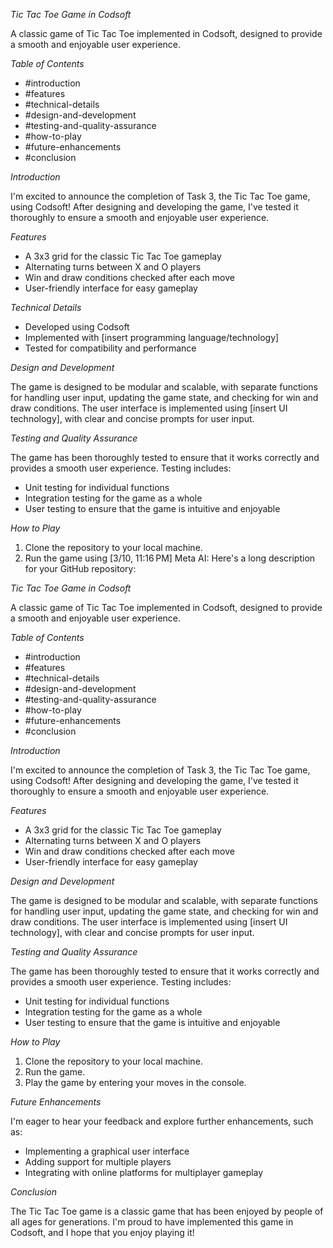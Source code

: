 
*Tic Tac Toe Game in Codsoft*

A classic game of Tic Tac Toe implemented in Codsoft, designed to provide a smooth and enjoyable user experience.

*Table of Contents*

- #introduction
- #features
- #technical-details
- #design-and-development
- #testing-and-quality-assurance
- #how-to-play
- #future-enhancements
- #conclusion

*Introduction*

I'm excited to announce the completion of Task 3, the Tic Tac Toe game, using Codsoft! After designing and developing the game, I've tested it thoroughly to ensure a smooth and enjoyable user experience.

*Features*

- A 3x3 grid for the classic Tic Tac Toe gameplay
- Alternating turns between X and O players
- Win and draw conditions checked after each move
- User-friendly interface for easy gameplay

*Technical Details*

- Developed using Codsoft
- Implemented with [insert programming language/technology]
- Tested for compatibility and performance

*Design and Development*

The game is designed to be modular and scalable, with separate functions for handling user input, updating the game state, and checking for win and draw conditions. The user interface is implemented using [insert UI technology], with clear and concise prompts for user input.

*Testing and Quality Assurance*

The game has been thoroughly tested to ensure that it works correctly and provides a smooth user experience. Testing includes:

- Unit testing for individual functions
- Integration testing for the game as a whole
- User testing to ensure that the game is intuitive and enjoyable

*How to Play*

1. Clone the repository to your local machine.
2. Run the game using
[3/10, 11:16 PM] Meta AI: Here's a long description for your GitHub repository:

*Tic Tac Toe Game in Codsoft*

A classic game of Tic Tac Toe implemented in Codsoft, designed to provide a smooth and enjoyable user experience.

*Table of Contents*

- #introduction
- #features
- #technical-details
- #design-and-development
- #testing-and-quality-assurance
- #how-to-play
- #future-enhancements
- #conclusion

*Introduction*

I'm excited to announce the completion of Task 3, the Tic Tac Toe game, using Codsoft! After designing and developing the game, I've tested it thoroughly to ensure a smooth and enjoyable user experience.

*Features*

- A 3x3 grid for the classic Tic Tac Toe gameplay
- Alternating turns between X and O players
- Win and draw conditions checked after each move
- User-friendly interface for easy gameplay


*Design and Development*

The game is designed to be modular and scalable, with separate functions for handling user input, updating the game state, and checking for win and draw conditions. The user interface is implemented using [insert UI technology], with clear and concise prompts for user input.

*Testing and Quality Assurance*

The game has been thoroughly tested to ensure that it works correctly and provides a smooth user experience. Testing includes:

- Unit testing for individual functions
- Integration testing for the game as a whole
- User testing to ensure that the game is intuitive and enjoyable

*How to Play*

1. Clone the repository to your local machine.
2. Run the game.
3. Play the game by entering your moves in the console.

*Future Enhancements*

I'm eager to hear your feedback and explore further enhancements, such as:

- Implementing a graphical user interface
- Adding support for multiple players
- Integrating with online platforms for multiplayer gameplay

*Conclusion*

The Tic Tac Toe game is a classic game that has been enjoyed by people of all ages for generations. I'm proud to have implemented this game in Codsoft, and I hope that you enjoy playing it!
